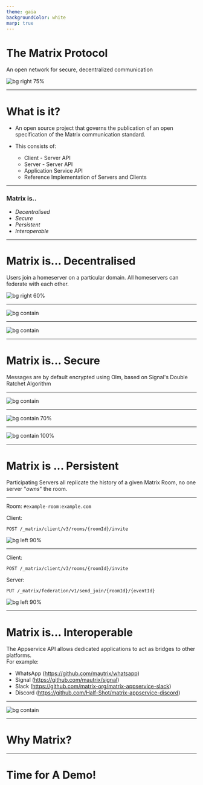 ```yaml
---
theme: gaia
backgroundColor: white
marp: true
---
```


<!-- _class: lead -->

# The Matrix Protocol

An open network for secure, decentralized communication

![bg right 75%](https://raw.githubusercontent.com/matrix-org/matrix.org/master/content/matrix%20logo.svg)

---

# What is it?

- An open source project that governs the publication of an open specification of the Matrix communication standard.

- This consists of:
  - Client - Server API
  - Server - Server API
  - Application Service API
  - Reference Implementation of Servers and Clients

---

### Matrix is..

- _Decentralised_
- _Secure_
- _Persistent_
- _Interoperable_

---

<!-- _class: lead -->

# Matrix is... Decentralised

Users join a homeserver on a particular domain. All homeservers can federate with each other.

![bg right 60%](img/dencentalised.png)

---

![bg contain](img/Matrix-Diagram.png)

---

![bg contain](img/Matrix-Diagram2.png)

---

<!-- _class: lead -->

# Matrix is... Secure

Messages are by default encrypted using Olm, based on Signal's Double Ratchet Algorithm

---

![bg contain](img/double-ratchet.png)

---

<!-- backgroundColor: #2a3339 -->

![bg contain 70%](img/decrypted.png)

---

<!-- backgroundColor: #2a3339 -->

![bg contain 100%](img/encrypted.png)

---

<!-- backgroundColor: white -->
<!-- _class: lead -->

# Matrix is ... Persistent

Participating Servers all replicate the history of a given Matrix Room, no one server "_owns_" the room.

---

Room: `#example-room:example.com`

Client:

`POST /_matrix/client/v3/rooms/{roomId}/invite`

![bg left 90%](img/Pre-join.png)

---

Client:

`POST /_matrix/client/v3/rooms/{roomId}/invite`

Server:

`PUT /_matrix/federation/v1/send_join/{roomId}/{eventId}`

![bg left 90%](img/Matrix-Diagram2.png)

---

# Matrix is... Interoperable

The Appservice API allows dedicated applications to act as bridges to other platforms. <br> For example:

- WhatsApp (https://github.com/mautrix/whatsapp)
- Signal (https://github.com/mautrix/signal)
- Slack (https://github.com/matrix-org/matrix-appservice-slack)
- Discord (https://github.com/Half-Shot/matrix-appservice-discord)

---

![bg contain](img/Matrix-Diagram3.png)

---

<!-- _class: lead -->

# Why Matrix?

---

<!-- _class: lead -->

# Time for A Demo!
